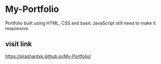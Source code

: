 # My-Portfolio
Portfolio built using HTML, CSS and basic JavaScript
still need to make it responsive.

## visit link 
https://prashantxk.github.io/My-Portfolio/
